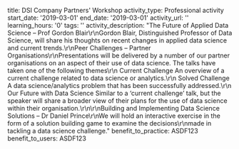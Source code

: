 title: DSI Company Partners' Workshop
activity_type: Professional activity
start_date: '2019-03-01'
end_date: '2019-03-01'
activity_url: ''
learning_hours: '0'
tags: ''
activity_description: "The Future of Applied Data Science – Prof Gordon Blair\r\nGordon
  Blair, Distinguished Professor of Data Science, will share his thoughts on recent
  changes in applied data science and current trends.\r\nPeer Challenges – Partner
  Organisations\r\nPresentations will be delivered by a number of our partner organisations
  on an aspect of their use of data science. The talks have taken one of the following
  themes\r\n Current Challenge An overview of a current challenge related to data
  science or analytics.\r\n Solved Challenge A data science/analytics problem that
  has been successfully addressed.\r\n Our Future with Data Science Similar to a ‘current
  challenge’ talk, but the speaker will share a broader view of their plans for the
  use of data science within their organisation.\r\n\r\nBuilding and Implementing
  Data Science Solutions – Dr Daniel Prince\r\nWe will hold an interactive exercise
  in the form of a solution building game to examine the decisions\r\nmade in tackling
  a data science challenge."
benefit_to_practice: ASDF123
benefit_to_users: ASDF123
